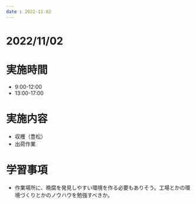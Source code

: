 ```yaml
---
date : 2022-11-02
---
```


# 2022/11/02

# 実施時間
- 9:00-12:00
- 13:00-17:00

# 実施内容
- 収穫（豊松）
- 出荷作業

# 学習事項
- 作業場所に、晩腐を発見しやすい環境を作る必要もありそう。工場とかの環境づくりとかのノウハウを勉強すべきか。